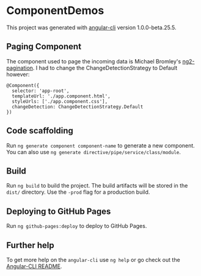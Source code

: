 # ComponentDemos

This project was generated with [angular-cli](https://github.com/angular/angular-cli) version 1.0.0-beta.25.5.

## Paging Component
The component used to page the incoming data is Michael Bromley's [ng2-pagination](http://http://michaelbromley.github.io/ng2-pagination//). I had to change the ChangeDetectionStrategy to Default however:

```
@Component({
  selector: 'app-root',
  templateUrl: './app.component.html',
  styleUrls: ['./app.component.css'],
  changeDetection: ChangeDetectionStrategy.Default
})
```

## Code scaffolding

Run `ng generate component component-name` to generate a new component. You can also use `ng generate directive/pipe/service/class/module`.

## Build

Run `ng build` to build the project. The build artifacts will be stored in the `dist/` directory. Use the `-prod` flag for a production build.

## Deploying to GitHub Pages

Run `ng github-pages:deploy` to deploy to GitHub Pages.

## Further help

To get more help on the `angular-cli` use `ng help` or go check out the [Angular-CLI README](https://github.com/angular/angular-cli/blob/master/README.md).
